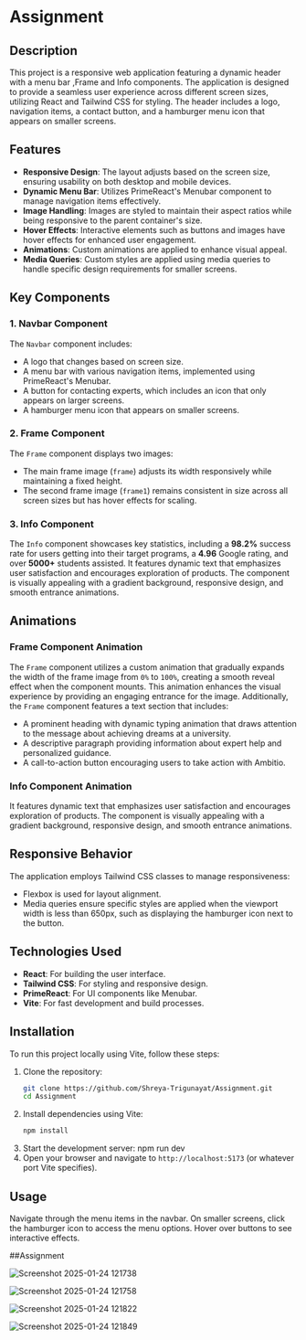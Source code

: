 # Assignment

## Description

This project is a responsive web application featuring a dynamic header with a menu bar ,Frame and Info components. The application is designed to provide a seamless user experience across different screen sizes, utilizing React and Tailwind CSS for styling. The header includes a logo, navigation items, a contact button, and a hamburger menu icon that appears on smaller screens.

## Features

- **Responsive Design**: The layout adjusts based on the screen size, ensuring usability on both desktop and mobile devices.
- **Dynamic Menu Bar**: Utilizes PrimeReact's Menubar component to manage navigation items effectively.
- **Image Handling**: Images are styled to maintain their aspect ratios while being responsive to the parent container's size.
- **Hover Effects**: Interactive elements such as buttons and images have hover effects for enhanced user engagement.
- **Animations**: Custom animations are applied to enhance visual appeal.
- **Media Queries**: Custom styles are applied using media queries to handle specific design requirements for smaller screens.

## Key Components

### 1. Navbar Component

The `Navbar` component includes:
- A logo that changes based on screen size.
- A menu bar with various navigation items, implemented using PrimeReact's Menubar.
- A button for contacting experts, which includes an icon that only appears on larger screens.
- A hamburger menu icon that appears on smaller screens.

### 2. Frame Component

The `Frame` component displays two images:
- The main frame image (`frame`) adjusts its width responsively while maintaining a fixed height.
- The second frame image (`frame1`) remains consistent in size across all screen sizes but has hover effects for scaling.

### 3. Info Component

The `Info` component showcases key statistics, including a **98.2%** success rate for users getting into their target programs, a **4.96** Google rating, and over **5000+** students assisted. It features dynamic text that emphasizes user satisfaction and encourages exploration of products. The component is visually appealing with a gradient background, responsive design, and smooth entrance animations.

## Animations

### Frame Component Animation

The `Frame` component utilizes a custom animation that gradually expands the width of the frame image from `0%` to `100%`, creating a smooth reveal effect when the component mounts. This animation enhances the visual experience by providing an engaging entrance for the image.
Additionally, the `Frame` component features a text section that includes:
- A prominent heading with dynamic typing animation that draws attention to the message about achieving dreams at a university.
- A descriptive paragraph providing information about expert help and personalized guidance.
- A call-to-action button encouraging users to take action with Ambitio.

### Info Component Animation

It features dynamic text that emphasizes user satisfaction and encourages exploration of products. The component is visually appealing with a gradient background, responsive design, and smooth entrance animations.

## Responsive Behavior

The application employs Tailwind CSS classes to manage responsiveness:
- Flexbox is used for layout alignment.
- Media queries ensure specific styles are applied when the viewport width is less than 650px, such as displaying the hamburger icon next to the button.

## Technologies Used

- **React**: For building the user interface.
- **Tailwind CSS**: For styling and responsive design.
- **PrimeReact**: For UI components like Menubar.
- **Vite**: For fast development and build processes.

## Installation

To run this project locally using Vite, follow these steps:

1. Clone the repository:
   ```bash
   git clone https://github.com/Shreya-Trigunayat/Assignment.git
   cd Assignment
2. Install dependencies using Vite:
   ```bash
   npm install
3. Start the development server: npm run dev
4. Open your browser and navigate to `http://localhost:5173` (or whatever port Vite specifies).
      
## Usage

Navigate through the menu items in the navbar. On smaller screens, click the hamburger icon to access the menu options. Hover over buttons to see interactive effects.

##Assignment

![Screenshot 2025-01-24 121738](https://github.com/user-attachments/assets/afa2e686-8568-428e-8026-9d58ad8eecb1)

![Screenshot 2025-01-24 121758](https://github.com/user-attachments/assets/bd962790-cb18-4f2a-81dd-ac320b9610de)

![Screenshot 2025-01-24 121822](https://github.com/user-attachments/assets/3fcdfdaa-b788-4d80-9f1b-2942c6c62386)

![Screenshot 2025-01-24 121849](https://github.com/user-attachments/assets/8dc999e4-68fa-4fe4-99ba-4a74b3f617af)




